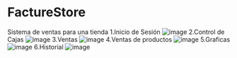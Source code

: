 # FactureStore
Sistema de ventas para una tienda
1.Inicio de Sesión
![image](https://user-images.githubusercontent.com/55921419/204351362-0d4653de-c0b2-456e-aac0-351749a76500.png)
2.Control de Cajas
![image](https://user-images.githubusercontent.com/55921419/204351462-c1258fe2-0bfa-44b6-a499-62948fb98832.png)
3.Ventas
![image](https://user-images.githubusercontent.com/55921419/204351506-847f1296-4dd2-4a0b-a519-166d93e7574d.png)
4.Ventas de productos
![image](https://user-images.githubusercontent.com/55921419/204351564-452b5ca3-0578-414c-b56c-96c09b2b9062.png)
5.Graficas
![image](https://user-images.githubusercontent.com/55921419/204351617-df71f081-f8be-471a-a6d1-1c63142985d0.png)
6.Historial
![image](https://user-images.githubusercontent.com/55921419/204351719-44345d1a-54f9-4701-b206-94c3f968848f.png)
